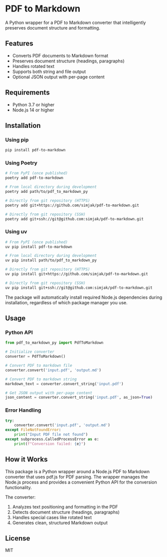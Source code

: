 # PDF to Markdown

A Python wrapper for a PDF to Markdown converter that intelligently preserves document structure and formatting.

## Features

- Converts PDF documents to Markdown format
- Preserves document structure (headings, paragraphs)
- Handles rotated text
- Supports both string and file output
- Optional JSON output with per-page content

## Requirements

- Python 3.7 or higher
- Node.js 14 or higher

## Installation

### Using pip
```bash
pip install pdf-to-markdown
```

### Using Poetry
```bash
# From PyPI (once published)
poetry add pdf-to-markdown

# From local directory during development
poetry add path/to/pdf_to_markdown_py

# Directly from git repository (HTTPS)
poetry add git+https://github.com/simjak/pdf-to-markdown.git

# Directly from git repository (SSH)
poetry add git+ssh://git@github.com:simjak/pdf-to-markdown.git
```

### Using uv
```bash
# From PyPI (once published)
uv pip install pdf-to-markdown

# From local directory during development
uv pip install path/to/pdf_to_markdown_py

# Directly from git repository (HTTPS)
uv pip install git+https://github.com/simjak/pdf-to-markdown.git

# Directly from git repository (SSH)
uv pip install git+ssh://git@github.com:simjak/pdf-to-markdown.git
```

The package will automatically install required Node.js dependencies during installation, regardless of which package manager you use.

## Usage

### Python API

```python
from pdf_to_markdown_py import PdfToMarkdown

# Initialize converter
converter = PdfToMarkdown()

# Convert PDF to markdown file
converter.convert('input.pdf', 'output.md')

# Convert PDF to markdown string
markdown_text = converter.convert_string('input.pdf')

# Get JSON output with per-page content
json_content = converter.convert_string('input.pdf', as_json=True)
```

### Error Handling

```python
try:
    converter.convert('input.pdf', 'output.md')
except FileNotFoundError:
    print("Input PDF file not found")
except subprocess.CalledProcessError as e:
    print(f"Conversion failed: {e}")
```

## How it Works

This package is a Python wrapper around a Node.js PDF to Markdown converter that uses pdf.js for PDF parsing. The wrapper manages the Node.js process and provides a convenient Python API for the conversion functionality.

The converter:
1. Analyzes text positioning and formatting in the PDF
2. Detects document structure (headings, paragraphs)
3. Handles special cases like rotated text
4. Generates clean, structured Markdown output

## License

MIT
